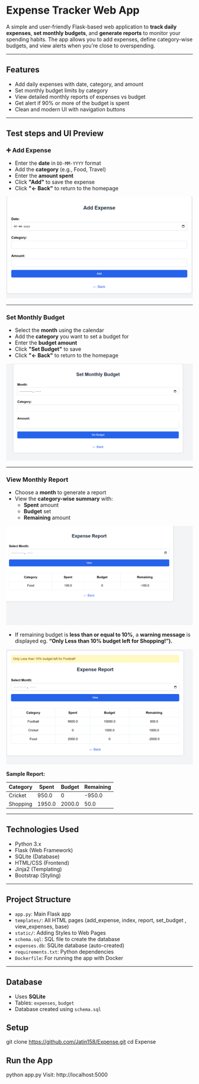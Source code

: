 
# Expense Tracker Web App

A simple and user-friendly Flask-based web application to **track daily expenses**, **set monthly budgets**, and **generate reports** to monitor your spending habits. The app allows you to add expenses, define category-wise budgets, and view alerts when you're close to overspending.

---

## Features

- Add daily expenses with date, category, and amount
- Set monthly budget limits by category
- View detailed monthly reports of expenses vs budget
- Get alert if 90% or more of the budget is spent
- Clean and modern UI with navigation buttons

---

## Test steps and UI Preview

### ➕ Add Expense
- Enter the **date** in `DD-MM-YYYY` format
- Add the **category** (e.g., Food, Travel)
- Enter the **amount spent**
- Click **"Add"** to save the expense
- Click **"← Back"** to return to the homepage

![Add Expense](add_expense.png)

---

### Set Monthly Budget
- Select the **month** using the calendar
- Add the **category** you want to set a budget for
- Enter the **budget amount**
- Click **"Set Budget"** to save
- Click **"← Back"** to return to the homepage


![Set Budget](set_budget.png)

---

### View Monthly Report
- Choose a **month** to generate a report
- View the **category-wise summary** with:
  - **Spent** amount
  - **Budget** set
  - **Remaining** amount

![Monthly Report](expense_report.png)


- If remaining budget is **less than or equal to 10%**, a **warning message** is displayed eg. **“Only Less than 10% budget left for Shopping!”).**

![Less Budget](less_budget.png)

**Sample Report:**

| Category  | Spent   | Budget  | Remaining |
|-----------|---------|---------|-----------|
| Cricket   | 950.0   | 0       | -950.0    |
| Shopping  | 1950.0  | 2000.0  | 50.0      |

---

## Technologies Used

- Python 3.x
- Flask (Web Framework)
- SQLite (Database)
- HTML/CSS (Frontend)
- Jinja2 (Templating)
- Bootstrap (Styling)

---

## Project Structure

- `app.py`: Main Flask app
- `templates/`: All HTML pages (add_expense, index, report, set_budget , view_expenses, base)
- `static/`: Adding Styles to Web Pages
- `schema.sql`: SQL file to create the database
- `expenses.db`: SQLite database (auto-created)
- `requirements.txt`: Python dependencies
- `Dockerfile`: For running the app with Docker

---

## Database

- Uses **SQLite**
- Tables: `expenses`, `budget`
- Database created using `schema.sql`


## Setup

git clone https://github.com/Jatin158/Expense.git
cd Expense

## Run the App

python app.py
Visit: http://localhost:5000











